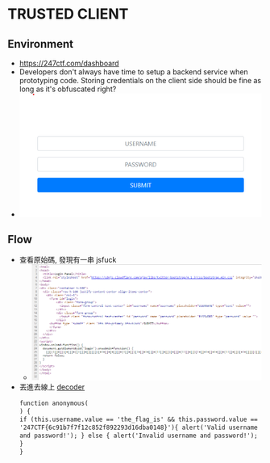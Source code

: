 # TRUSTED CLIENT
## Environment
* https://247ctf.com/dashboard
* Developers don't always have time to setup a backend service when prototyping code. Storing credentials on the client side should be fine as long as it's obfuscated right?
* ![](./index.png)
## Flow
* 查看原始碼, 發現有一串 jsfuck
    * ![](./source_code.png)
* 丟進去線上 [decoder](https://enkhee-osiris.github.io/Decoder-JSFuck/)
    ```
    function anonymous(
    ) {
    if (this.username.value == 'the_flag_is' && this.password.value == '247CTF{6c91b7f7f12c852f892293d16dba0148}'){ alert('Valid username and password!'); } else { alert('Invalid username and password!'); }
    }
    ```
